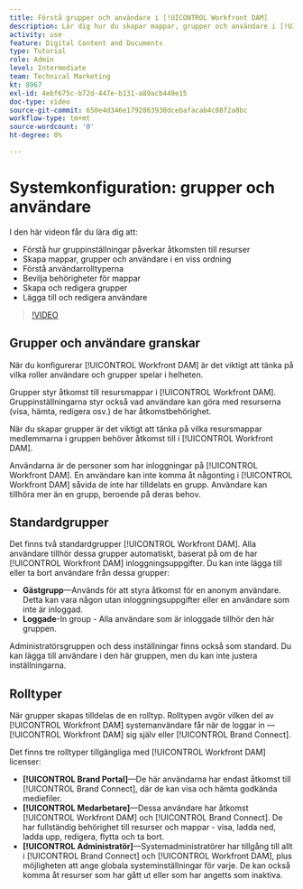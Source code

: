 ```yaml
---
title: Förstå grupper och användare i [!UICONTROL Workfront DAM]
description: Lär dig hur du skapar mappar, grupper och användare i [!UICONTROL Workfront DAM]. Förstå användarrolltyperna och tilldela behörigheter till mappar.
activity: use
feature: Digital Content and Documents
type: Tutorial
role: Admin
level: Intermediate
team: Technical Marketing
kt: 8967
exl-id: 4ebf675c-b72d-447e-b131-a89acb449e15
doc-type: video
source-git-commit: 650e4d346e1792863930dcebafacab4c88f2a8bc
workflow-type: tm+mt
source-wordcount: '0'
ht-degree: 0%

---
```


# Systemkonfiguration: grupper och användare

I den här videon får du lära dig att:

* Förstå hur gruppinställningar påverkar åtkomsten till resurser
* Skapa mappar, grupper och användare i en viss ordning
* Förstå användarrolltyperna
* Bevilja behörigheter för mappar
* Skapa och redigera grupper
* Lägga till och redigera användare

>[!VIDEO](https://video.tv.adobe.com/v/335230/?quality=12&learn=on)

## Grupper och användare granskar

När du konfigurerar [!UICONTROL Workfront DAM] är det viktigt att tänka på vilka roller användare och grupper spelar i helheten.

Grupper styr åtkomst till resursmappar i [!UICONTROL Workfront DAM]. Gruppinställningarna styr också vad användare kan göra med resurserna (visa, hämta, redigera osv.) de har åtkomstbehörighet.

När du skapar grupper är det viktigt att tänka på vilka resursmappar medlemmarna i gruppen behöver åtkomst till i [!UICONTROL Workfront DAM].

Användarna är de personer som har inloggningar på [!UICONTROL Workfront DAM]. En användare kan inte komma åt någonting i [!UICONTROL Workfront DAM] såvida de inte har tilldelats en grupp. Användare kan tillhöra mer än en grupp, beroende på deras behov.

## Standardgrupper

Det finns två standardgrupper [!UICONTROL Workfront DAM]. Alla användare tillhör dessa grupper automatiskt, baserat på om de har [!UICONTROL Workfront DAM] inloggningsuppgifter. Du kan inte lägga till eller ta bort användare från dessa grupper:

* **Gästgrupp**—Används för att styra åtkomst för en anonym användare. Detta kan vara någon utan inloggningsuppgifter eller en användare som inte är inloggad.
* **Loggade**-In group - Alla användare som är inloggade tillhör den här gruppen.

Administratörsgruppen och dess inställningar finns också som standard. Du kan lägga till användare i den här gruppen, men du kan inte justera inställningarna.

## Rolltyper

När grupper skapas tilldelas de en rolltyp. Rolltypen avgör vilken del av [!UICONTROL Workfront DAM] systemanvändare får när de loggar in — [!UICONTROL Workfront DAM] sig själv eller [!UICONTROL Brand Connect].

Det finns tre rolltyper tillgängliga med [!UICONTROL Workfront DAM] licenser:

* **[!UICONTROL Brand Portal]**—De här användarna har endast åtkomst till [!UICONTROL Brand Connect], där de kan visa och hämta godkända mediefiler.
* **[!UICONTROL Medarbetare]**—Dessa användare har åtkomst [!UICONTROL Workfront DAM] och [!UICONTROL Brand Connect]. De har fullständig behörighet till resurser och mappar - visa, ladda ned, ladda upp, redigera, flytta och ta bort.
* **[!UICONTROL Administratör]**—Systemadministratörer har tillgång till allt i [!UICONTROL Brand Connect] och [!UICONTROL Workfront DAM], plus möjligheten att ange globala systeminställningar för varje. De kan också komma åt resurser som har gått ut eller som har angetts som inaktiva.

<!-- 
Learn more graphic & documentation article link, below
* Understanding the difference between Workfront licenses and Workfront DAM role types
* -->
